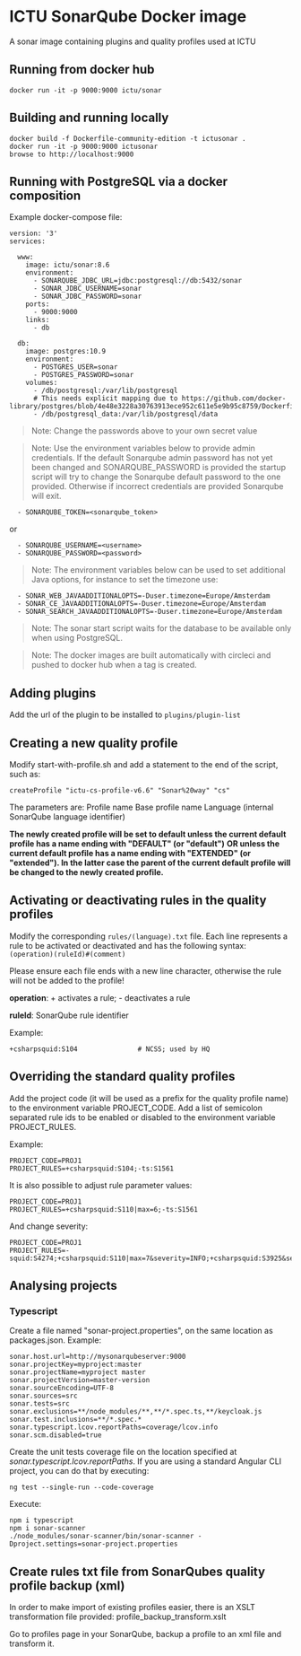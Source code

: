 # ICTU SonarQube Docker image
A sonar image containing plugins and quality profiles used at ICTU

## Running from docker hub

    docker run -it -p 9000:9000 ictu/sonar

## Building and running locally

    docker build -f Dockerfile-community-edition -t ictusonar .
    docker run -it -p 9000:9000 ictusonar
    browse to http://localhost:9000

## Running with PostgreSQL via a docker composition

Example docker-compose file:

    version: '3'
    services:

      www:
        image: ictu/sonar:8.6
        environment:
          - SONARQUBE_JDBC_URL=jdbc:postgresql://db:5432/sonar
          - SONAR_JDBC_USERNAME=sonar
          - SONAR_JDBC_PASSWORD=sonar
        ports:
          - 9000:9000
        links:
          - db

      db:
        image: postgres:10.9
        environment:
          - POSTGRES_USER=sonar
          - POSTGRES_PASSWORD=sonar
        volumes:
          - /db/postgresql:/var/lib/postgresql
          # This needs explicit mapping due to https://github.com/docker-library/postgres/blob/4e48e3228a30763913ece952c611e5e9b95c8759/Dockerfile.template#L52
          - /db/postgresql_data:/var/lib/postgresql/data

> Note: Change the passwords above to your own secret value

> Note: Use the environment variables below to provide admin credentials.
If the default Sonarqube admin password has not yet been changed and SONARQUBE_PASSWORD is provided the startup script will try to change the Sonarqube default password to the one provided.
Otherwise if incorrect credentials are provided Sonarqube will exit.

      - SONARQUBE_TOKEN=<sonarqube_token>

  or

      - SONARQUBE_USERNAME=<username>
      - SONARQUBE_PASSWORD=<password>

> Note: The environment variables below can be used to set additional Java options, for instance to set the timezone use:

      - SONAR_WEB_JAVAADDITIONALOPTS=-Duser.timezone=Europe/Amsterdam
      - SONAR_CE_JAVAADDITIONALOPTS=-Duser.timezone=Europe/Amsterdam
      - SONAR_SEARCH_JAVAADDITIONALOPTS=-Duser.timezone=Europe/Amsterdam

> Note: The sonar start script waits for the database to be available only when using PostgreSQL.

> Note: The docker images are built automatically with circleci and pushed to docker hub when a tag is created.

## Adding plugins
Add the url of the plugin to be installed to ```plugins/plugin-list```


## Creating a new quality profile

Modify start-with-profile.sh and add a statement to the end of the script, such as:

    createProfile "ictu-cs-profile-v6.6" "Sonar%20way" "cs"

The parameters are:
Profile name
Base profile name
Language (internal SonarQube language identifier)

**The newly created profile will be set to default unless the current default profile has a name ending with "DEFAULT" (or "default")**
**OR unless the current default profile has a name ending with "EXTENDED" (or "extended"). In the latter case the parent of the current default profile will be changed to the newly created profile.**

## Activating or deactivating rules in the quality profiles

Modify the corresponding ```rules/(language).txt``` file.
Each line represents a rule to be activated or deactivated and has the following syntax:
```(operation)(ruleId)#(comment)```

Please ensure each file ends with a new line character, otherwise the rule will not be added to the profile!

**operation**:
    + activates a rule; - deactivates a rule

**ruleId**: SonarQube rule identifier

Example:

    +csharpsquid:S104               # NCSS; used by HQ

## Overriding the standard quality profiles

Add the project code (it will be used as a prefix for the quality profile name) to the environment variable PROJECT_CODE.
Add a list of semicolon separated rule ids to be enabled or disabled to the environment variable PROJECT_RULES.

Example:

    PROJECT_CODE=PROJ1
    PROJECT_RULES=+csharpsquid:S104;-ts:S1561

It is also possible to adjust rule parameter values:

    PROJECT_CODE=PROJ1
    PROJECT_RULES=+csharpsquid:S110|max=6;-ts:S1561

And change severity:

    PROJECT_CODE=PROJ1
    PROJECT_RULES=-squid:S4274;+csharpsquid:S110|max=7&severity=INFO;+csharpsquid:S3925&severity=INFO


## Analysing projects

### Typescript

Create a file named "sonar-project.properties", on the same location as packages.json. Example:

    sonar.host.url=http://mysonarqubeserver:9000
    sonar.projectKey=myproject:master
    sonar.projectName=myproject master
    sonar.projectVersion=master-version
    sonar.sourceEncoding=UTF-8
    sonar.sources=src
    sonar.tests=src
    sonar.exclusions=**/node_modules/**,**/*.spec.ts,**/keycloak.js
    sonar.test.inclusions=**/*.spec.*
    sonar.typescript.lcov.reportPaths=coverage/lcov.info
    sonar.scm.disabled=true

Create the unit tests coverage file on the location specified at *sonar.typescript.lcov.reportPaths*. If you are using a standard Angular CLI project, you  can do that by executing:

    ng test --single-run --code-coverage

Execute:

    npm i typescript
    npm i sonar-scanner
    ./node_modules/sonar-scanner/bin/sonar-scanner -Dproject.settings=sonar-project.properties

## Create rules txt file from SonarQubes quality profile backup (xml)

In order to make import of existing profiles easier, there is an XSLT transformation file provided: profile_backup_transform.xslt

Go to profiles page in your SonarQube, backup a profile to an xml file and transform it.

